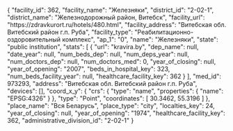 {
    "facility_id": 362,
    "facility_name": "Железняки",
    "district_id": "2-02-1",
    "district_name": "Железнодорожный район, Витебск",
    "facility_url": "https:\/\/zdravkurort.ru\/hotels\/480.html",
    "facility_address": "Витебская обл. Витебский район г.п. Руба",
    "facility_type": "Реабилитационно-оздоровительный комплекс",
    "ap_1": "0",
    "name": "Железняки",
    "state": "public institution",
    "stats": [
        {
            "url": "kravira.by",
            "dep_name": null,
            "date_year": null,
            "num_beds_dep": null,
            "num_deps_year": null,
            "num_doctors_dep": null,
            "num_doctors_med": 0,
            "year_of_closing": null,
            "year_of_opening": "2007",
            "beds_in_hospital_key": 323,
            "num_beds_facility_year": null,
            "healthcare_facility_key": 362
        }
    ],
    "med_id": 973293,
    "address": "Витебская обл. Витебский район г.п. Руба",
    "devices": [],
    "coord_x_y": {
        "crs": {
            "type": "name",
            "properties": {
                "name": "EPSG:4326"
            }
        },
        "type": "Point",
        "coordinates": [
            30.3462,
            55.3196
        ]
    },
    "place_name": "Вся Беларусь",
    "place_type": "city",
    "localties_key": 24,
    "year_of_closing": null,
    "year_of_opening": "1974",
    "healthcare_facility_key": 362,
    "administrative_division_id": "2-02-1"
}